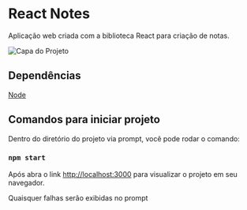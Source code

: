 # React Notes

Aplicação web criada com a biblioteca React para criação de notas.

![Capa do Projeto](/_docs/react-notes.jpg)

## Dependências

[Node](https://nodejs.org/en/)

## Comandos para iniciar projeto

Dentro do diretório do projeto via prompt, você pode rodar o comando:

### `npm start`

Após abra o link [http://localhost:3000](http://localhost:3000) para visualizar o projeto em seu navegador.

Quaisquer falhas serão exibidas no prompt
